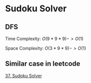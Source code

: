 # Sudoku Solver

## DFS

Time Complexity: $O(9 * 9 * 9) -> O(1)$

Space Complexity: $O(3 * 9 * 9) -> O(1)$

## Similar case in leetcode

[37. Sudoku Solver](https://leetcode.com/problems/sudoku-solver/)
